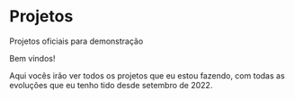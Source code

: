 # Projetos
 Projetos oficiais para demonstração

Bem vindos!

Aqui vocês irão ver todos os projetos que eu estou fazendo, com todas as evoluções que eu tenho tido desde setembro de 2022.